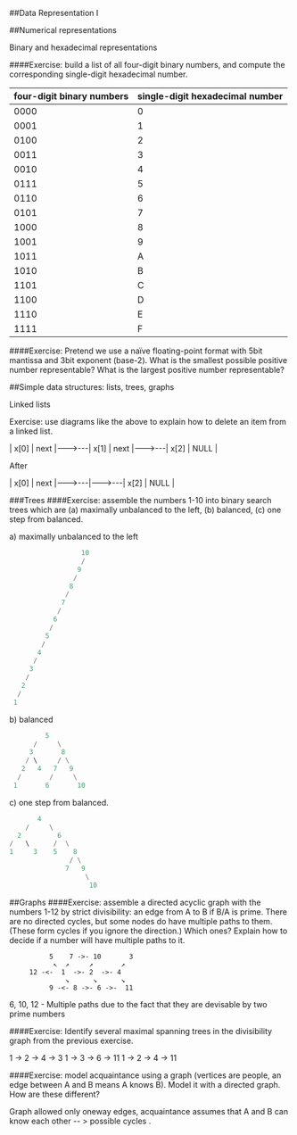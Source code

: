 ##Data Representation I

##Numerical representations

Binary and hexadecimal representations

####Exercise: build a list of all four-digit binary numbers, and compute the corresponding single-digit hexadecimal number.

| four-digit binary numbers | single-digit hexadecimal number |
| --- | --- |
| 0000 | 0 |
| 0001 | 1 |
| 0100 | 2 |
| 0011 | 3 |
| 0010 | 4 |
| 0111 | 5 |
| 0110 | 6 |
| 0101 | 7 |
| 1000 | 8 |
| 1001 | 9 |
| 1011 | A |
| 1010 | B |
| 1101 | C |
| 1100 | D |
| 1110 | E |
| 1111 | F |

####Exercise: Pretend we use a naïve floating-point format with 5bit mantissa and 3bit exponent (base-2). What is the smallest possible positive number representable? What is the largest positive number representable?

##Simple data structures: lists, trees, graphs

Linked lists

Exercise: use diagrams like the above to explain how to delete an item from a linked list.

| x[0] | next |--->---| x[1] | next |--->---| x[2] | NULL |

After

| x[0] | next |--->---|--->---| x[2] | NULL |

###Trees
####Exercise: assemble the numbers 1-10 into binary search trees which are (a) maximally unbalanced to the left, (b) balanced, (c) one step from balanced.

a) maximally unbalanced to the left



```python
                  10
                  /
                 9
                /
               8
              /
             7
            /
           6
          /
         5
        /
       4
      /
     3
    /
   2
  /
 1
```

b) balanced


```python
         5
      /     \
     3       8
    / \     / \
   2   4   7   9
  /       /     \
 1       6       10
```

c) one step from balanced.


```python
       4
    /     \
  2         6
/   \      /  \
1     3    5    8
               / \
              7   9
                   \
                    10
```

##Graphs
####Exercise: assemble a directed acyclic graph with the numbers 1-12 by strict divisibility: an edge from A to B if B/A is prime. There are no directed cycles, but some nodes do have multiple paths to them. (These form cycles if you ignore the direction.) Which ones? Explain how to decide if a number will have multiple paths to it.

              5    7 ->- 10       3
               ↖  ↗     ↗       ↗
         12 -<-  1  ->- 2  ->- 4
                  ↘      ↘      ↘
              9 -<- 8 ->- 6 ->-  11


6, 10, 12 - Multiple paths due to the fact that they are devisable by two prime numbers

####Exercise: Identify several maximal spanning trees in the divisibility graph from the previous exercise.

1 -> 2 -> 4 -> 3
1 -> 3 -> 6 -> 11
1 -> 2 -> 4 -> 11


####Exercise: model acquaintance using a graph (vertices are people, an edge between A and B means A knows B). Model it with a directed graph. How are these different?

Graph allowed only oneway edges, acquaintance assumes that A and B can know each other -- > possible cycles .
